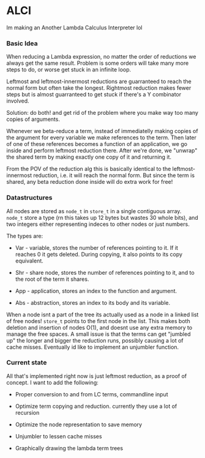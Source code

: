 # ALCI
Im making an Another Lambda Calculus Interpreter lol

### Basic Idea

When reducing a Lambda expression, no matter the order of reductions we always get the same result. Problem is some orders will take many more steps to do, or worse get stuck in an infinite loop.

Leftmost and leftmost-innermost reductions are guarranteed to reach the normal form but often take the longest. Rightmost reduction makes fewer steps but is almost guarranteed to get stuck if there's a Y combinator involved.

Solution: do both! and get rid of the problem where you make way too many copies of arguments.

Whenever we beta-reduce a term, instead of immediatelly making copies of the argument for every variable we  make references to the term. Then later of one of these references becomes a function of an application, we go inside and perform leftmost reduction there. After we're done, we "unwrap" the shared term by making exactly one copy of it and returning it.

From the POV of the reduction alg this is basically identical to the leftmost-innermost reduction, i.e. it will reach the normal form. But since the term is shared, any beta reduction done inside will do extra work for free!

### Datastructures

All nodes are stored as `node_t` in `store_t` in a single contiguous array. `node_t` store a type (rn this takes up 12 bytes but wastes 30 whole bits), and two integers either representing indeces to other nodes or just numbers.

The types are:

- Var - variable, stores the number of references pointing to it. If it reaches 0 it gets deleted. During copying, it also points to its copy equivalent.

- Shr - share node, stores the number of references pointing to it, and to the root of the term it shares.

- App - application, stores an index to the function and argument.

- Abs - abstraction, stores an index to its body and its variable.

When a node isnt a part of the tree its actually used as a node in a linked list of free nodes! `store_t` points to the first node in the list. This makes both deletion and insertion of nodes O(1), and doesnt use any extra memory to manage the free spaces. A small issue is that the terms can get "jumbled up" the longer and bigger the reduction runs, possibly causing a lot of cache misses. Eventually id like to implement an unjumbler function.

### Current state

All that's implemented right now is just leftmost reduction, as a proof of concept. I want to add the following:

- Proper conversion to and from LC terms, commandline input

- Optimize term copying and reduction. currently they use a lot of recursion

- Optimize the node representation to save memory

- Unjumbler to lessen cache misses

- Graphically drawing the lambda term trees
